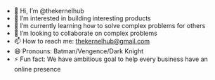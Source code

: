 - 👋 Hi, I’m @thekernelhub
- 👀 I’m interested in building interesting products
- 🌱 I’m currently learning how to solve complex problems for others
- 💞️ I’m looking to collaborate on complex problems 
- 📫 How to reach me: thekernelhub@gmail.com
- 😄 Pronouns: Batman/Vengence/Dark Knight
- ⚡ Fun fact: We have ambitious goal to help every business have an online presence

<!---
thekernelhub/thekernelhub is a ✨ special ✨ repository because its `README.md` (this file) appears on your GitHub profile.
You can click the Preview link to take a look at your changes.
--->
